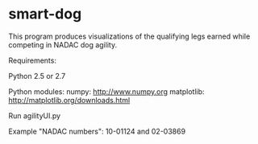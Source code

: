 smart-dog
=========

This program produces visualizations of the qualifying legs earned while competing in
NADAC dog agility.

Requirements:

Python 2.5 or 2.7

Python modules:
numpy: http://www.numpy.org
matplotlib: http://matplotlib.org/downloads.html

Run agilityUI.py

Example "NADAC numbers": 10-01124 and 02-03869
